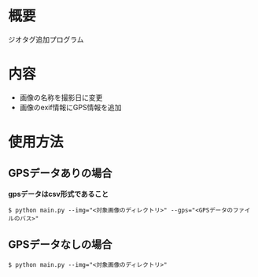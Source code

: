 # 概要
ジオタグ追加プログラム
# 内容
- 画像の名称を撮影日に変更
- 画像のexif情報にGPS情報を追加

# 使用方法
## GPSデータありの場合
**gpsデータはcsv形式であること**

```
$ python main.py --img="<対象画像のディレクトリ>" --gps="<GPSデータのファイルのバス>"
```

## GPSデータなしの場合
```
$ python main.py --img="<対象画像のディレクトリ>"
```